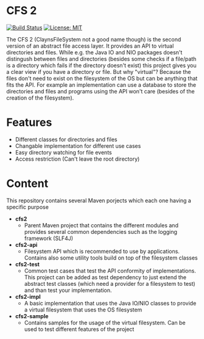 # CFS 2
[![Build Status](https://travis-ci.org/Clayn/cfs2.svg?branch=development)](https://travis-ci.org/Clayn/cfs2) [![License: MIT](https://img.shields.io/badge/License-MIT-yellow.svg)](https://opensource.org/licenses/MIT)

The CFS 2 (ClaynsFileSystem not a good name though) is the second version of  an abstract file access layer. 
It provides an API to virtual directories and files. While e.g. the Java IO and NIO packages doesn't distingush between files and directories (besides some checks if a file/path is a directory which fails if the directory doesn't exist) this project gives you a clear view if you have a directory or file. But why "virtual"? Because the files don't need to exist on the filesystem of the OS but can be anything that fits the API. For example an implementation can use a database to store the directories and files and programs using the API won't care (besides of the creation of the filesystem).

# Features
 - Different classes for directories and files
 - Changable implementation for different use cases
 - Easy directory watching for file events
 - Access restriction (Can't leave the root directory)

# Content
This repository contains several Maven porjects which each one having a specific purpose

- **cfs2** 
	- Parent Maven project that contains the different modules and provides several common dependencies such as the logging framework (SLF4J)
- **cfs2-api**
	- Filesystem API which is recommended to use by applications. Contains also some utility tools build on top of the filesystem classes
- **cfs2-test**
	- Common test cases that test the API conformity of implementations. This project can be added as test dependency to just extend the abstract test classes (which need a provider for a filesystem to test) and than test your implementation. 
- **cfs2-impl** 
	- A basic implementation that uses the Java IO/NIO classes to provide a virtual filesystem that uses the OS filesystem
- **cfs2-sample**
	- Contains samples for the usage of the virtual filesystem. Can be used to test different features of the project
